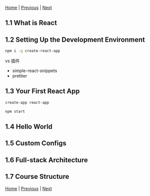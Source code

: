 [Home](../../README.md) | [Previous](../Chapter10/README.md) | [Next](../Chapter2/README.md)

## 1.1 What is React

## 1.2 Setting Up the Development Environment

```bash
npm i -g create-react-app
```

vs 插件

- simple-react-snippets
- prettier

## 1.3 Your First React App

```bash
create-app react-app

npm start
```

## 1.4 Hello World

## 1.5 Custom Configs

## 1.6 Full-stack Architecture

## 1.7 Course Structure

[Home](../../README.md) | [Previous](../Chapter10/README.md) | [Next](../Chapter2/README.md)
